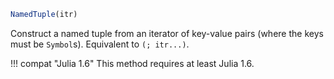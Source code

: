 ```julia
NamedTuple(itr)
```

Construct a named tuple from an iterator of key-value pairs (where the keys must be `Symbol`s). Equivalent to `(; itr...)`.

!!! compat "Julia 1.6"
    This method requires at least Julia 1.6.

